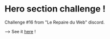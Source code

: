 # Hero section challenge !

Challenge #16 from "Le Repaire du Web" discord.

--> See it [here](https://vavart.github.io/defi-hero-section/) !
